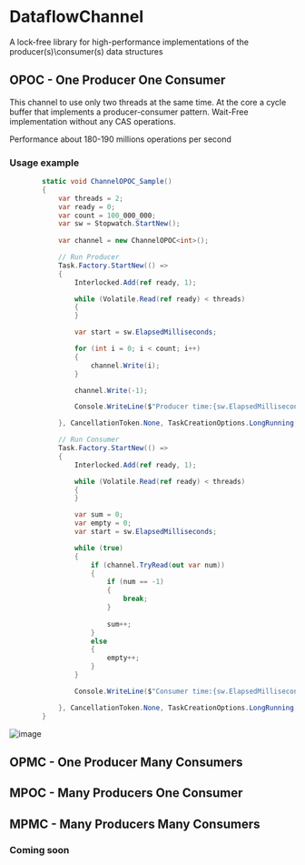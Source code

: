 # DataflowChannel
A lock-free library for high-performance implementations of the producer(s)\consumer(s) data structures

## OPOC - One Producer One Consumer
This channel to use only two threads at the same time.
At the core a cycle buffer that implements a producer-consumer pattern. 
Wait-Free implementation without any CAS operations.

Performance about 180-190 millions operations per second

### Usage example
```c#
        static void ChannelOPOC_Sample()
        {
            var threads = 2;
            var ready = 0;
            var count = 100_000_000;
            var sw = Stopwatch.StartNew();
            
            var channel = new ChannelOPOC<int>();

            // Run Producer
            Task.Factory.StartNew(() =>
            {
                Interlocked.Add(ref ready, 1);

                while (Volatile.Read(ref ready) < threads)
                {
                }

                var start = sw.ElapsedMilliseconds;

                for (int i = 0; i < count; i++)
                {
                    channel.Write(i);
                }

                channel.Write(-1);

                Console.WriteLine($"Producer time:{sw.ElapsedMilliseconds - start}, thread:{Thread.CurrentThread.ManagedThreadId}");

            }, CancellationToken.None, TaskCreationOptions.LongRunning, TaskScheduler.Default);

            // Run Consumer
            Task.Factory.StartNew(() =>
            {
                Interlocked.Add(ref ready, 1);

                while (Volatile.Read(ref ready) < threads)
                {
                }

                var sum = 0;
                var empty = 0;
                var start = sw.ElapsedMilliseconds;

                while (true)
                {
                    if (channel.TryRead(out var num))
                    {
                        if (num == -1)
                        {
                            break;
                        }
                        
                        sum++;
                    }
                    else
                    {
                        empty++;
                    }
                }

                Console.WriteLine($"Consumer time:{sw.ElapsedMilliseconds - start}, thread:{Thread.CurrentThread.ManagedThreadId}, sum:{sum}, empty reads:{empty}");

            }, CancellationToken.None, TaskCreationOptions.LongRunning, TaskScheduler.Default);
        }
```

![image](https://user-images.githubusercontent.com/41398/166560940-29b32816-da3c-429d-ab1a-c4f9963acb46.png)

## OPMC - One Producer Many Consumers
## MPOC - Many Producers One Consumer
## MPMC - Many Producers Many Consumers
### Coming soon
